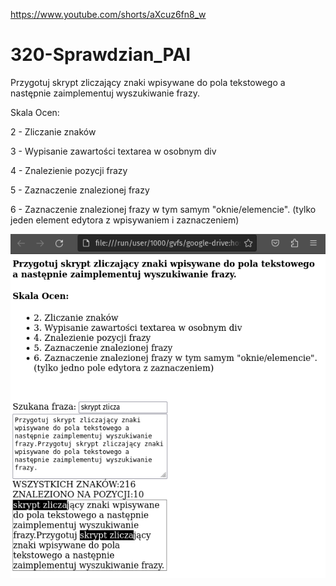 https://www.youtube.com/shorts/aXcuz6fn8_w

# 320-Sprawdzian_PAI

Przygotuj skrypt zliczający znaki wpisywane do pola tekstowego a następnie zaimplementuj wyszukiwanie frazy.

Skala Ocen:

2 - Zliczanie znaków

3 - Wypisanie zawartości textarea w osobnym div

4 - Znalezienie pozycji frazy

5 - Zaznaczenie znalezionej frazy

6 - Zaznaczenie znalezionej frazy w tym samym "oknie/elemencie". (tylko jeden element edytora z wpisywaniem i zaznaczeniem)

![Spr2](Spr_2.png)
